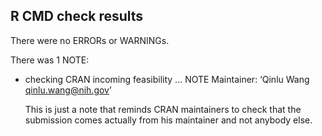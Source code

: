 ## R CMD check results
There were no ERRORs or WARNINGs. 

There was 1 NOTE:
* checking CRAN incoming feasibility ... NOTE
  Maintainer: ‘Qinlu Wang <qinlu.wang@nih.gov>’
  
  This is just a note that reminds CRAN maintainers to check that the submission comes actually from his maintainer and not anybody else.
